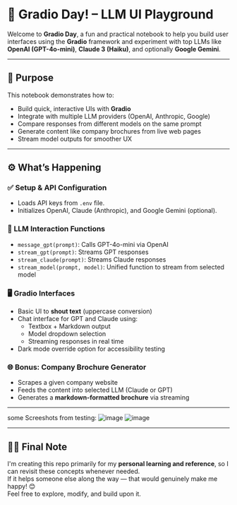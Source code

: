 
# 🚀 Gradio Day! – LLM UI Playground

Welcome to **Gradio Day**, a fun and practical notebook to help you build user interfaces using the **Gradio** framework and experiment with top LLMs like **OpenAI (GPT-4o-mini)**, **Claude 3 (Haiku)**, and optionally **Google Gemini**.

---

## 🎯 Purpose

This notebook demonstrates how to:
- Build quick, interactive UIs with **Gradio**
- Integrate with multiple LLM providers (OpenAI, Anthropic, Google)
- Compare responses from different models on the same prompt
- Generate content like company brochures from live web pages
- Stream model outputs for smoother UX

---

## ⚙️ What’s Happening

### ✅ Setup & API Configuration
- Loads API keys from `.env` file.
- Initializes OpenAI, Claude (Anthropic), and Google Gemini (optional).

### 💬 LLM Interaction Functions
- `message_gpt(prompt)`: Calls GPT-4o-mini via OpenAI
- `stream_gpt(prompt)`: Streams GPT responses
- `stream_claude(prompt)`: Streams Claude responses
- `stream_model(prompt, model)`: Unified function to stream from selected model

### 🖥️ Gradio Interfaces
- Basic UI to **shout text** (uppercase conversion)
- Chat interface for GPT and Claude using:
  - Textbox + Markdown output
  - Model dropdown selection
  - Streaming responses in real time
- Dark mode override option for accessibility testing

### 🌐 Bonus: Company Brochure Generator
- Scrapes a given company website
- Feeds the content into selected LLM (Claude or GPT)
- Generates a **markdown-formatted brochure** via streaming

---
some Screeshots from testing:
![image](https://github.com/user-attachments/assets/60d64e78-6ad4-4c8f-a655-52cdc5e7df20)
![image](https://github.com/user-attachments/assets/189e144b-20ac-43d6-9a39-09950e9f4eeb)


---

## 🙋‍♀  Final Note

I'm creating this repo primarily for my **personal learning and reference**, so I can revisit these concepts whenever needed.  
If it helps someone else along the way — that would genuinely make me happy! 😊  
Feel free to explore, modify, and build upon it. 


